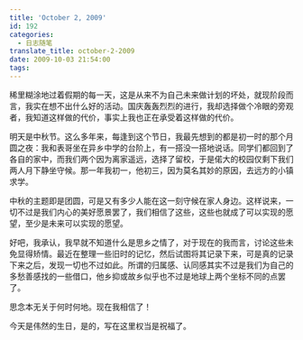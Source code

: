 ```yaml
---
title: 'October 2, 2009'
id: 192
categories:
  - 日志随笔
translate_title: october-2-2009
date: 2009-10-03 21:54:00
tags:
---
```


稀里糊涂地过着假期的每一天，这是从来不为自己未来做计划的坏处，就现阶段而言，我实在想不出什么好的活动。国庆轰轰烈烈的进行，我却选择做个冷眼的旁观者，我知道这样做的代价，事实上我也正在承受着这样做的代价。

明天是中秋节。这么多年来，每逢到这个节日，我最先想到的都是初一时的那个月圆之夜：我和表哥坐在异乡中学的台阶上，有一搭没一搭地说话。同学们都回到了各自的家中，而我们两个因为离家遥远，选择了留校，于是偌大的校园仅剩下我们两人月下静坐守候。那一年我初一，他初三，因为莫名其妙的原因，去远方的小镇求学。

中秋的主题即是团圆，可是又有多少人能在这一刻守候在家人身边。这样说来，一切不过是我们内心的美好愿景罢了，我们相信了这些，这些也就成了可以实现的愿望，至少是未来可以实现的愿望。

好吧，我承认，我早就不知道什么是思乡之情了，对于现在的我而言，讨论这些未免显得矫情。最近在整理一些旧时的记忆，然后试图将其记录下来，可是真的记录下来之后，发现一切也不过如此。所谓的归属感、认同感其实不过是我们为自己的多愁善感找的一些借口，他乡抑或故乡似乎也不过是地球上两个坐标不同的点罢了。

思念本无关于何时何地。现在我相信了！

今天是伟然的生日，是的，写在这里权当是祝福了。